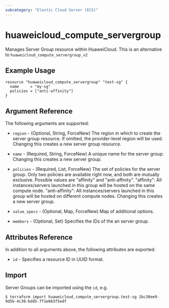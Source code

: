 ```yaml
---
subcategory: "Elastic Cloud Server (ECS)"
---
```


# huaweicloud\_compute\_servergroup

Manages Server Group resource within HuaweiCloud.
This is an alternative to `huaweicloud_compute_servergroup_v2`

## Example Usage

```hcl
resource "huaweicloud_compute_servergroup" "test-sg" {
  name     = "my-sg"
  policies = ["anti-affinity"]
}
```

## Argument Reference

The following arguments are supported:

* `region` - (Optional, String, ForceNew) The region in which to create the server group resource. If omitted, the provider-level region will be used. Changing this creates a new server group resource.

* `name` - (Required, String, ForceNew) A unique name for the server group. Changing this creates
    a new server group.

* `policies` - (Required, List, ForceNew) The set of policies for the server group. Only two
    policies are available right now, and both are mutually exclusive. Possible values are "affinity" and "anti-affinity". 
    "affinity": All instances/servers launched in this group will be hosted on the same compute node.
    "anti-affinity": All instances/servers launched in this group will be hosted on different compute nodes.
    Changing this creates a new server group.

* `value_specs` - (Optional, Map, ForceNew) Map of additional options.

* `members` - (Optional, Set) Specifies the IDs of the an server group.

## Attributes Reference

In addition to all arguments above, the following attributes are exported:

* `id` - Specifies a resource ID in UUID format.

## Import

Server Groups can be imported using the `id`, e.g.

```
$ terraform import huaweicloud_compute_servergroup.test-sg 1bc30ee9-9d5b-4c30-bdd5-7f1e663f5edf
```
